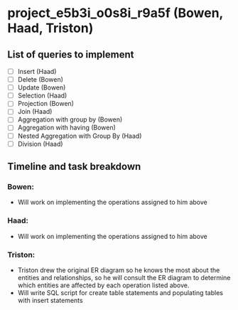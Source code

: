 # project_e5b3i_o0s8i_r9a5f (Bowen, Haad, Triston)

## List of queries to implement
- [ ] Insert (Haad)
- [ ] Delete (Bowen)
- [ ] Update (Bowen)
- [ ] Selection (Haad)
- [ ] Projection (Bowen)
- [ ] Join (Haad)
- [ ] Aggregation with group by (Bowen)
- [ ] Aggregation with having (Bowen)
- [ ] Nested Aggregation with Group By (Haad)
- [ ] Division (Haad)
## Timeline and task breakdown
### Bowen:
- Will work on implementing the operations assigned to him above
### Haad:
- Will work on implementing the operations assigned to him above
### Triston:
- Triston drew the original ER diagram so he knows the most about the entities and relationships, so he will consult the ER diagram to determine which entities are affected by each operation listed above.
- Will write SQL script for create table statements and populating tables with insert statements
